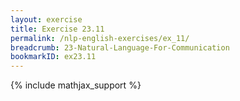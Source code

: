 ```yaml
---
layout: exercise
title: Exercise 23.11
permalink: /nlp-english-exercises/ex_11/
breadcrumb: 23-Natural-Language-For-Communication
bookmarkID: ex23.11
---
```


{% include mathjax_support %}
